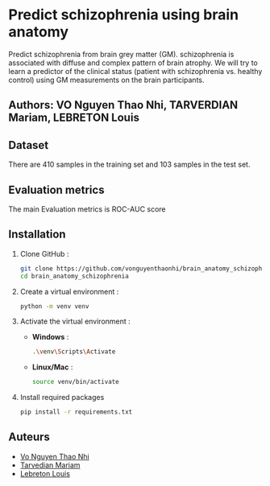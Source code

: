 # Predict schizophrenia using brain anatomy
Predict schizophrenia from brain grey matter (GM). schizophrenia is associated with diffuse and complex pattern of brain atrophy. We will try to learn a predictor of the clinical status (patient with schizophrenia vs. healthy control) using GM measurements on the brain participants.

## Authors: VO Nguyen Thao Nhi, TARVERDIAN Mariam, LEBRETON Louis

## Dataset
There are 410 samples in the training set and 103 samples in the test set.

## Evaluation metrics
The main Evaluation metrics is ROC-AUC score

## Installation
1. Clone GitHub :

    ```bash
    git clone https://github.com/vonguyenthaonhi/brain_anatomy_schizophrenia.git
    cd brain_anatomy_schizophrenia
    ```

2. Create a virtual environment :

    ```bash
    python -m venv venv
    ```

3. Activate the virtual environment :

    - **Windows** :

        ```bash
        .\venv\Scripts\Activate
        ```

    - **Linux/Mac** :

        ```bash
        source venv/bin/activate
        ```

4. Install required packages

    ```bash
    pip install -r requirements.txt
    ```
    
## Auteurs

- [Vo Nguyen Thao Nhi](https://github.com/vonguyenthaonhi)
- [Tarvedian Mariam](https://github.com/Maro18287)
- [Lebreton Louis](https://github.com/louis-lebreton)
